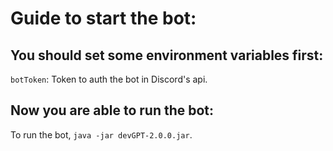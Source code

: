 # Guide to start the bot:
## You should set some environment variables first:
  ``botToken``: Token to auth the bot in Discord's api.<br />
## Now you are able to run the bot:
  To run the bot, ``java -jar devGPT-2.0.0.jar``.
